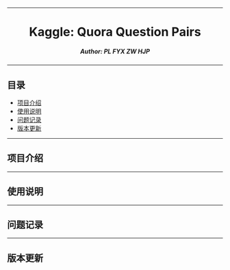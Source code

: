 ****

#	<center>Kaggle: Quora Question Pairs</center>
##### <center>Author: PL FYX ZW HJP</center>

****

##	目录
*	[项目介绍](#intro)
*	[使用说明](#usage)
*	[问题记录](#qa)
*	[版本更新](#version)

****

##	<a name="intro">项目介绍</a>

****

##	<a name="usage">使用说明</a>

****

##	<a name="qa">问题记录</a>

****

##	<a name="version">版本更新</a>

